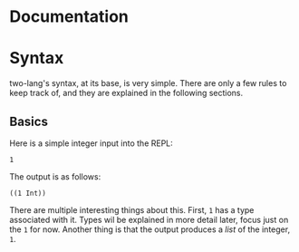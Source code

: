 Documentation
====

# Syntax

two-lang's syntax, at its base, is very simple.  There are only a few rules to keep track of, and they are explained in the following sections.

## Basics

Here is a simple integer input into the REPL:

```
1
```

The output is as follows:

```
((1 Int))
```

There are multiple interesting things about this.  First, `1` has a type associated with it.  Types wil be explained in more detail later, focus just on the `1` for now.  Another thing is that the output produces a *list* of the integer, `1`.